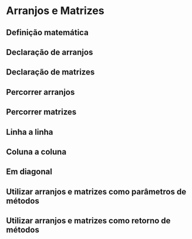 # Arranjos e Matrizes
## Definição matemática
## Declaração de arranjos
## Declaração de matrizes
## Percorrer arranjos
## Percorrer matrizes
## Linha a linha
## Coluna a coluna
## Em diagonal
## Utilizar arranjos e matrizes como parâmetros de métodos
## Utilizar arranjos e matrizes como retorno de métodos
